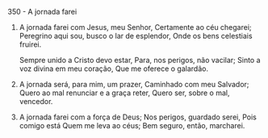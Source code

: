 350 - A jornada farei

1. A jornada farei com Jesus, meu Senhor,
   Certamente ao céu chegarei;
   Peregrino aqui sou, busco o lar de esplendor,
   Onde os bens celestiais fruirei.

   Sempre unido a Cristo devo estar,
   Para, nos perigos, não vacilar;
   Sinto a voz divina em meu coração,
   Que me oferece o galardão.

2. A jornada será, para mim, um prazer,
   Caminhado com meu Salvador;
   Quero ao mal renunciar e a graça reter,
   Quero ser, sobre o mal, vencedor.

3. A jornada farei com a força de Deus;
   Nos perigos, guardado serei,
   Pois comigo está Quem me leva ao céus;
   Bem seguro, então, marcharei.
